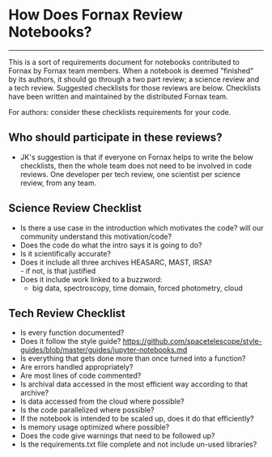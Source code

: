 # How Does Fornax Review Notebooks?
***

This is a sort of requirements document for notebooks contributed to Fornax by Fornax team members.  When a notebook is deemed "finished" by its authors, it should go through a two part review; a science review and a tech review.  Suggested checklists for those reviews are below. Checklists have been written and maintained by the distributed Fornax team.

For authors: consider these checklists requirements for your code.

## Who should participate in these reviews?
- JK's suggestion is that if everyone on Fornax helps to write the below checklists, then the whole team does not need to be involved in code reviews.  One developer per tech review, one scientist per science review, from any team.
  


## Science Review Checklist
- Is there a use case in the introduction which motivates the code?  will our community understand this motivation/code?
- Does the code do what the intro says it is going to do?
- Is it scientifically accurate?
- Does it include all three archives HEASARC, MAST, IRSA?\
      - if not, is that justified
- Does it include work linked to a buzzword:
	- big data, spectroscopy, time domain, forced photometry, cloud


## Tech Review Checklist
- Is every function documented?
- Does it follow the style guide? https://github.com/spacetelescope/style-guides/blob/master/guides/jupyter-notebooks.md
- Is everything that gets done more than once turned into a function?
- Are errors handled appropriately?
- Are most lines of code commented?
- Is archival data accessed in the most efficient way according to that archive?
- Is data accessed from the cloud where possible?
- Is the code parallelized where possible?
- If the notebook is intended to be scaled up, does it do that efficiently?
- Is memory usage optimized where possible? 
- Does the code give warnings that need to be followed up?
- Is the requirements.txt file complete and not include un-used libraries?

```python

```
